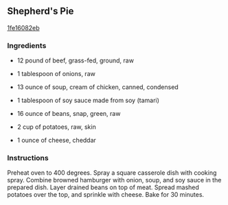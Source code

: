 ## Shepherd's Pie

[1fe16082eb](http://www.food.com/recipe/shepherds-pie-179337)

### Ingredients

 - 12 pound of beef, grass-fed, ground, raw

 - 1 tablespoon of onions, raw

 - 13 ounce of soup, cream of chicken, canned, condensed

 - 1 tablespoon of soy sauce made from soy (tamari)

 - 16 ounce of beans, snap, green, raw

 - 2 cup of potatoes, raw, skin

 - 1 ounce of cheese, cheddar

### Instructions

Preheat oven to 400 degrees. Spray a square casserole dish with cooking spray. Combine browned hamburger with onion, soup, and soy sauce in the prepared dish. Layer drained beans on top of meat. Spread mashed potatoes over the top, and sprinkle with cheese. Bake for 30 minutes.
